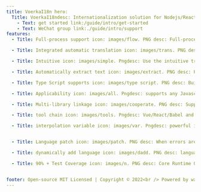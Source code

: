```yaml
---
title: VoerkaI18n hero:
  Title: VoerkaI18ndesc: Internationalization solution for Nodejs/React/Vue/Svelte/Javascript actions:
    - Text: get started link:/guide/intro/get-started
    - Text: WeChat group link:./guide/intro/support
features:
  - Title: Full-process support icon: images/flow. PNG desc: Full-process engineering support for text extraction/automatic translation/compilation/dynamic switching, applicable to large projects link:

  - Title: Integrated automatic translation icon: images/trans. PNG desc: Call the online translation service API to support the automatic translation of the extracted text, greatly improving the efficiency of the project link:

  - Title: Intuitive icon: images/simple. Pngdesc: Use the intuitive translation form directly in the source code without racking your brains to think of various keylinks:

  - Title: Automatically extract text icon: images/extract. PNG desc: Provide a scanning and extraction tool to extract the text to be translated from the source code file link:

  - Title: Type Script supports icon: images/type script. PNG desc: Built-in supports Type Script type and generates Type Script source code link:

  - Title: Applicability icon: images/all. Pngdesc: supports any Javascript application, including Nodejs/Vue/React/React Native, etc. link:

  - Title: Multi-library linkage icon: images/cooperate. PNG desc: Support the linkage of multi-library language switching in multi-package projects link:

  - Title: tool chain icon: images/tools. Pngdesc: Vue/React/Babel and other extensions are provided to simplify the development of various applications link:

  - Title: interpolation variable icon: images/var. Pngdesc: powerful interpolation variable mechanism, which can be extended to support flexible and powerful multilingual features such as plural, date, and currency link:


  - Title: Language patch icon: images/patch. PNG desc: When errors are found after the application goes live, they can be fixed online link:

  - Title: dynamically add language icon: images/dadd. PNG desc: language support can be dynamically added after the application goes online link:

  - Title: 90% + Test Coverage icon: images/n. PNG desc: Core Runtime Over 90% Test Coverage link:


footer: Open-source MIT Licensed | Copyright © 2022<br /> Powered by wxzhang
---
```


 